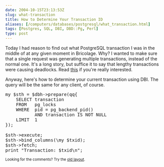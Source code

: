 ```yaml
--- 
date: 2004-10-15T23:13:53Z
slug: what-transaction
title: How to Determine Your Transaction ID
aliases: [/computers/databases/postgresql/what_transaction.html]
tags: [Postgres, SQL, DBI, DBD::Pg, Perl]
type: post
---
```


<p>Today I had reason to find out what PostgreSQL transaction I was in the middle of at any given moment in Bricolage. Why? I wanted to make sure that a single request was generating multiple transactions, instead of the normal one. It's a long story, but suffice it to say that lengthy transactions were causing deadlocks. Read <a href="http://bugs.bricolage.cc/show_bug.cgi?id=709#c19" title="Bug report: Deadlocks during Bricolage publishes">this</a> if you're really interested.</p>

<p>Anyway, here's how to determine your current transaction using DBI. The query will be the same for any client, of course.</p>

<pre>
my $sth = $dbh->prepare(qq{
    SELECT transaction
    FROM   pg_locks
    WHERE  pid = pg_backend_pid()
           AND transaction IS NOT NULL
    LIMIT  1
});

$sth->execute;
$sth->bind_columns(\my $txid);
$sth->fetch;
print &quot;Transaction: $txid\n&quot;;
</pre>

<p class="past"><small>Looking for the comments? Try the <a rel="nofollow" href="//past.justatheory.com/computers/databases/postgresql/what_transaction.html">old layout</a>.</small></p>


